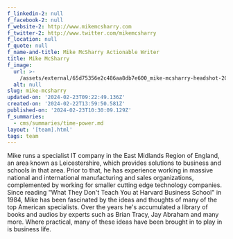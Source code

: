 ```yaml
---
f_linkedin-2: null
f_facebook-2: null
f_website-2: http://www.mikemcsharry.com
f_twitter-2: http://www.twitter.com/mikemcsharry
f_location: null
f_quote: null
f_name-and-title: Mike McSharry Actionable Writer
title: Mike McSharry
f_image:
  url: >-
    /assets/external/65d75356e2c486aa8db7e600_mike-mcsharry-headshot-200-180x200.jpeg
  alt: null
slug: mike-mcsharry
updated-on: '2024-02-23T09:22:49.136Z'
created-on: '2024-02-22T13:59:50.581Z'
published-on: '2024-02-23T10:30:09.129Z'
f_summaries:
  - cms/summaries/time-power.md
layout: '[team].html'
tags: team
---
```


Mike runs a specialist IT company in the East Midlands Region of England, an area known as Leicestershire, which provides solutions to business and schools in that area. Prior to that, he has experience working in massive national and international manufacturing and sales organizations, complemented by working for smaller cutting edge technology companies. Since reading "What They Don't Teach You at Harvard Business School" in 1984, Mike has been fascinated by the ideas and thoughts of many of the top American specialists. Over the years he's accumulated a library of books and audios by experts such as Brian Tracy, Jay Abraham and many more. Where practical, many of these ideas have been brought in to play in is business life.
